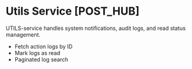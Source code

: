# Utils Service [POST_HUB]
UTILS-service handles system notifications, audit logs, and read status management.

- Fetch action logs by ID
- Mark logs as read
- Paginated log search
